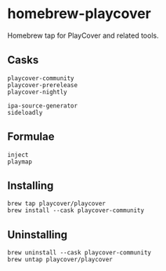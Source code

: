 # homebrew-playcover

Homebrew tap for PlayCover and related tools.

## Casks
```
playcover-community
playcover-prerelease
playcover-nightly

ipa-source-generator
sideloadly
```

## Formulae
```
inject
playmap
```

## Installing

```
brew tap playcover/playcover
brew install --cask playcover-community
```

## Uninstalling

```
brew uninstall --cask playcover-community
brew untap playcover/playcover
```
